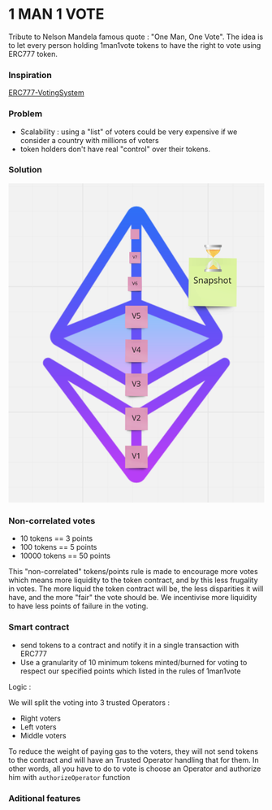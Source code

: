 # 1 MAN 1 VOTE 

Tribute to Nelson Mandela famous quote : "One Man, One Vote".
The idea is to let every person holding 1man1vote tokens to have the right to vote using ERC777 token. 


### Inspiration 

[ERC777-VotingSystem](https://hackernoon.com/i-built-an-ethereum-based-fully-decentralized-voting-system-5x8t34gz)

### Problem 

 - Scalability : using a "list" of voters could be very expensive if we consider a country with millions of voters 
 - token holders don't have real "control" over their tokens.

### Solution 

![PoPV](./docs/Snapshot.png)

### Non-correlated votes 

- 10 tokens == 3 points
- 100 tokens == 5 points 
- 10000 tokens == 50 points 

This "non-correlated" tokens/points rule is made to encourage more votes which means more liquidity to the token contract, and by this less frugality in votes. The more liquid the token contract will be, the less disparities it will have, and the more "fair" the vote should be. 
We incentivise more liquidity to have less points of failure in the voting. 

### Smart contract 

- send tokens to a contract and notify it in a single transaction with ERC777
- Use a granularity of 10 minimum tokens minted/burned for voting to respect our specified points which listed in the rules of 1man1vote 

Logic :

We will split the voting into 3 trusted Operators : 

- Right voters
- Left voters
- Middle voters 

To reduce the weight of paying gas to the voters, they will not send tokens to the contract and will have an Trusted Operator handling that for them.
In other words, all you have to do to vote is choose an Operator and authorize him with ```authorizeOperator``` function

### Aditional features 






